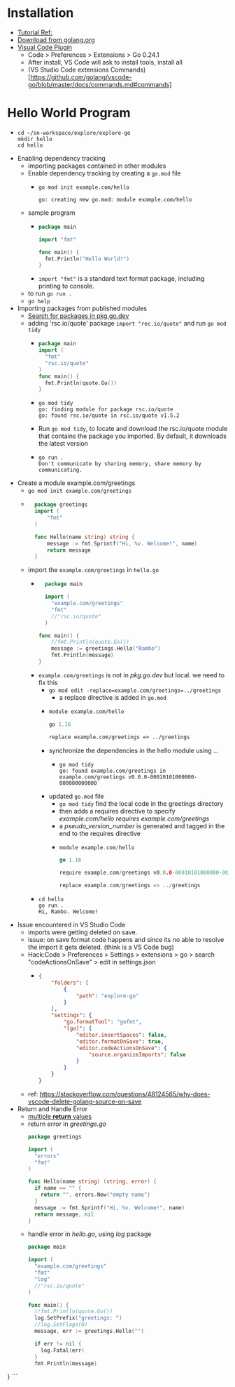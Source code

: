 # Installation
- [Tutorial Ref:](https://golang.org/doc/tutorial/getting-started)
- [Download from golang.org](https://golang.org/dl/)
- [Visual Code Plugin](https://marketplace.visualstudio.com/items?itemName=golang.go)
  -   Code > Preferences > Extensions > Go 0.24.1
  - After install, VS  Code will ask to install tools, install all
   - (VS Studio Code extensions Commands)[https://github.com/golang/vscode-go/blob/master/docs/commands.md#commands]

# Hello World Program
- ```shell script
  cd ~/sn-workspace/explore/explore-go
  mkdir hello
  cd hello
  ```
- Enabling dependency tracking
  - importing packages contained in other modules
  - Enable dependency tracking by creating a `go.mod` file
    - ```shell script
      go mod init example.com/hello
      ```
      ```text
      go: creating new go.mod: module example.com/hello  
      ```
  - sample program
    - ```go
      package main
    
      import "fmt"
    
      func main() {
	    fmt.Println("Hello World!")
      }
      ```
    - `import "fmt"` is a standard text format package, including printing to console.
  - to run `go run .`
  - `go help`
- Importing packages from published modules
  - [Search for packages in pkg.go.dev](https://pkg.go.dev/)
  - adding 'rsc.io/quote' package `import "rec.io/quote"` and run `go mod tidy`
    - ```go
      package main
      import (
	    "fmt"
        "rsc.io/quote"
      )
      func main() {
	    fmt.Println(quote.Go())
      }
      ```
    - ```shell script
      go mod tidy
      go: finding module for package rsc.io/quote
      go: found rsc.io/quote in rsc.io/quote v1.5.2
      ```
    - Run `go mod tidy`, to locate and download the rsc.io/quote module that contains the package you imported. By default, it downloads the latest version  
    - ```shell script
      go run .
      Don't communicate by sharing memory, share memory by communicating.
      ```
- Create a module example.com/greetings
  - `go mod init example.com/greetings`
  - ```go
      package greetings
      import (
	      "fmt"
      )

      func Hello(name string) string {
	      message := fmt.Sprintf("Hi, %v. Welcome!", name)
	      return message
      }
    ```
  - import the `example.com/greetings` in `hello.go`
    - ```go
        package main

        import (
          "example.com/greetings"
          "fmt"
          //"rsc.io/quote"
        )

      func main() {
	      //fmt.Println(quote.Go())
	      message := greetings.Hello("Rambo")
	      fmt.Println(message)
      }
      ```
    - `example.com/greetings` is not in _pkg.go.dev_ but local. we need to fix this
      - `go mod edit -replace=example.com/greetings=../greetings`
        - a replace directive is added in `go.mod`
      - ```mod
        module example.com/hello

        go 1.16

        replace example.com/greetings => ../greetings
        ```
      - synchronize the dependencies in the hello module using ...
        - ```shell script
          go mod tidy
          go: found example.com/greetings in example.com/greetings v0.0.0-00010101000000-000000000000
          ```
      - updated `go.mod` file 
        - `go mod tidy` find the local code in the greetings directory
        - then adds a requires directive to specify _example.com/hello requires example.com/greetings_
        - a _pseudo_version_number_ is generated and tagged in the end to the requires directive
        - ```go
          module example.com/hello

          go 1.16

          require example.com/greetings v0.0.0-00010101000000-000000000000

          replace example.com/greetings => ../greetings
          ```
    - ```shell script
      cd hello
      go run .
      Hi, Rambo. Welcome!
      ```
- Issue encountered in VS Studio Code
  - imports were getting deleted on save.
  - issue: on save format code happens and since its no able to resolve the import it gets deleted. (think is a VS Code bug)
  - Hack:Code > Preferences > Settings > extensions > go > search "codeActionsOnSave" > edit in settings.json
    - ```json
      {
	      "folders": [
		      {
			      "path": "explore-go"
		      }
	      ],
	      "settings": {
		      "go.formatTool": "gofmt",
		      "[go]": {
			      "editor.insertSpaces": false,
			      "editor.formatOnSave": true,
			      "editor.codeActionsOnSave": {
				      "source.organizeImports": false
			      }
		      }
	      }
      }
      ```
  - ref: https://stackoverflow.com/questions/48124565/why-does-vscode-delete-golang-source-on-save
- Return and Handle Error
  - [multiple __return__ values](https://golang.org/doc/effective_go#multiple-returns)
  - return error in _greetings.go_ 
    ```go
    package greetings

    import (
      "errors"
      "fmt"
    )

    func Hello(name string) (string, error) {
      if name == "" {
        return "", errors.New("empty name")
      }
      message := fmt.Sprintf("Hi, %v. Welcome!", name)
      return message, nil
    }
    ```
  - handle error in _hello.go_, using _log_ package 
    ```go
    package main

    import (
      "example.com/greetings"
      "fmt"
      "log"
      //"rsc.io/quote"
    )

    func main() {
      //fmt.Println(quote.Go())
      log.SetPrefix("greetings: ")
      //log.SetFlags(0)
      message, err := greetings.Hello("")

      if err != nil {
        log.Fatal(err)
      }
      fmt.Println(message)
}
    ```